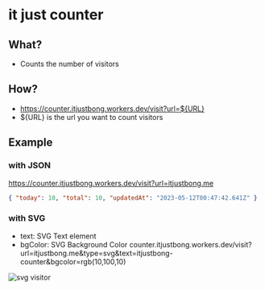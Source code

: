 # it just counter

## What?

- Counts the number of visitors

## How?

- https://counter.itjustbong.workers.dev/visit?url=${URL}
- ${URL} is the url you want to count visitors

## Example

### with JSON

https://counter.itjustbong.workers.dev/visit?url=itjustbong.me

```json
{ "today": 10, "total": 10, "updatedAt": "2023-05-12T00:47:42.641Z" }
```

### with SVG

- text: SVG Text element
- bgColor: SVG Background Color
  counter.itjustbong.workers.dev/visit?url=itjustbong.me&type=svg&text=itjustbong-counter&bgcolor=rgb(10,100,10)

![svg visitor](<https://counter.itjustbong.workers.dev/visit?url=itjustbong.me&type=svg&text=itjustbong-counter&bgcolor=rgb(10,100,10)>)
